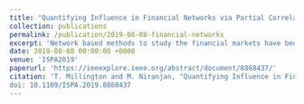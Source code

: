 ```yaml
---
title: "Quantifying Influence in Financial Networks via Partial Correlation Network Inference"
collection: publications
permalink: /publication/2019-08-08-financial-networks
excerpt: 'Network based methods to study the financial markets have been popular due to their ability to represent a complex system in a simple manner. We are interested to see if we can measure the influence between various companies by using partial correlation. Calculating partial correlation can be challenging with financial data so to rectify this we use the SPACE estimator. With this estimator we infer networks from daily S&P500 returns, study how these networks vary over time and draw parallels to the macroeconomic events that may explain the changes. We see that companies tend to have more connections to those in the same sector and some sectors tend to be more self contained than others. By measuring the centrality of the various sectors in the network we find that the financial sector is regarded as the most important for the majority of the dataset. Finally we show there is mild negative correlation between the centrality of a company and its out-of-sample risk. .'
date: 2019-08-08 00:00:00 +0000
venue: 'ISPA2019'
paperurl: 'https://ieeexplore.ieee.org/abstract/document/8868437/'
citation: 'T. Millington and M. Niranjan, "Quantifying Influence in Financial Markets via Partial Correlation Network Inference," 2019 11th International Symposium on Image and Signal Processing and Analysis (ISPA), Dubrovnik, Croatia, 2019, pp. 306-311.
doi: 10.1109/ISPA.2019.8868437
---
```

